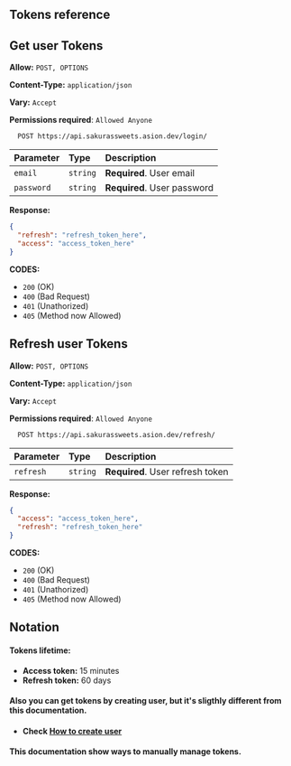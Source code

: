 ## Tokens reference

## Get user Tokens

**Allow:** `POST, OPTIONS`

**Content-Type:** `application/json`

**Vary:** `Accept`

**Permissions required**: `Allowed Anyone`

```
  POST https://api.sakurassweets.asion.dev/login/
```

| Parameter  | Type     | Description                 |
| :--------- | :------- | :-------------------------- |
| `email`    | `string` | **Required**. User email    |
| `password` | `string` | **Required**. User password |

**Response:**

```json
{
  "refresh": "refresh_token_here",
  "access": "access_token_here"
}
```

**CODES:**

- `200` (OK)
- `400` (Bad Request)
- `401` (Unathorized)
- `405` (Method now Allowed)

## Refresh user Tokens

**Allow:** `POST, OPTIONS`

**Content-Type:** `application/json`

**Vary:** `Accept`

**Permissions required**: `Allowed Anyone`

```
  POST https://api.sakurassweets.asion.dev/refresh/
```

| Parameter | Type     | Description                      |
| :-------- | :------- | :------------------------------- |
| `refresh` | `string` | **Required**. User refresh token |

**Response:**

```json
{
  "access": "access_token_here",
  "refresh": "refresh_token_here"
}
```

**CODES:**

- `200` (OK)
- `400` (Bad Request)
- `401` (Unathorized)
- `405` (Method now Allowed)

## Notation

#### Tokens lifetime:

- **Access token:** 15 minutes
- **Refresh token:** 60 days

#### Also you can get tokens by creating user, but it's sligthly different from this documentation.

- #### Check [How to create user](https://github.com/sakurassweets/sakurassweets-backend/tree/main/docs/apps/user/create_user)

#### This documentation show ways to manually manage tokens.
